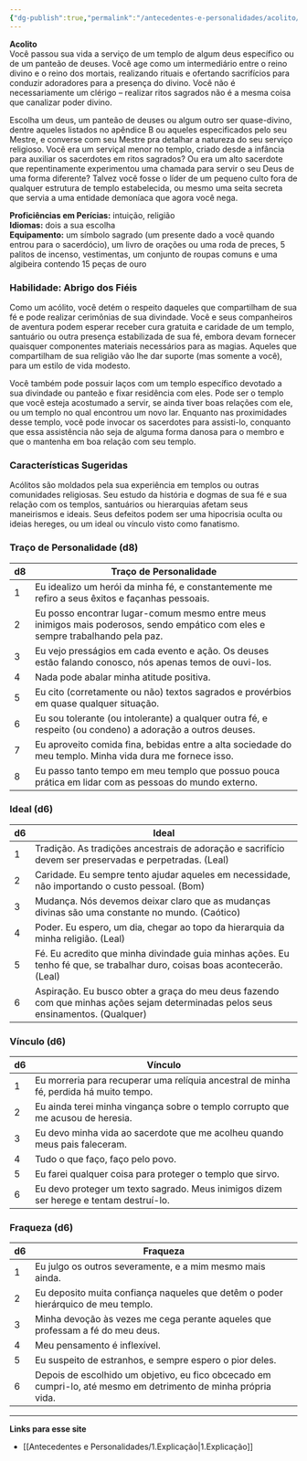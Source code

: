 ```yaml
---
{"dg-publish":true,"permalink":"/antecedentes-e-personalidades/acolito/","created":"2024-07-23T08:29:11.000-03:00"}
---
```


**Acolito**  
Você passou sua vida a serviço de um templo de algum deus específico ou de um panteão de deuses. Você age como um intermediário entre o reino divino e o reino dos mortais, realizando rituais e ofertando sacrifícios para conduzir adoradores para a presença do divino. Você não é necessariamente um clérigo – realizar ritos sagrados não é a mesma coisa que canalizar poder divino. 

Escolha um deus, um panteão de deuses ou algum outro ser quase-divino, dentre aqueles listados no apêndice B ou aqueles especificados pelo seu Mestre, e converse com seu Mestre pra detalhar a natureza do seu serviço religioso. Você era um serviçal menor no templo, criado desde a infância para auxiliar os sacerdotes em ritos sagrados? Ou era um alto sacerdote que repentinamente experimentou uma chamada para servir o seu Deus de uma forma diferente? Talvez você fosse o líder de um pequeno culto fora de qualquer estrutura de templo estabelecida, ou mesmo uma seita secreta que servia a uma entidade demoníaca que agora você nega.

**Proficiências em Perícias:** intuição, religião  
**Idiomas:** dois a sua escolha  
**Equipamento:** um símbolo sagrado (um presente dado a você quando entrou para o sacerdócio), um livro de orações ou uma roda de preces, 5 palitos de incenso, vestimentas, um conjunto de roupas comuns e uma algibeira contendo 15 peças de ouro

### Habilidade: Abrigo dos Fiéis
Como um acólito, você detém o respeito daqueles que compartilham de sua fé e pode realizar cerimônias de sua divindade. Você e seus companheiros de aventura podem esperar receber cura gratuita e caridade de um templo, santuário ou outra presença estabilizada de sua fé, embora devam fornecer quaisquer componentes materiais necessários para as magias. Aqueles que compartilham de sua religião vão lhe dar suporte (mas somente a você), para um estilo de vida modesto.

Você também pode possuir laços com um templo específico devotado a sua divindade ou panteão e fixar residência com eles. Pode ser o templo que você esteja acostumado a servir, se ainda tiver boas relações com ele, ou um templo no qual encontrou um novo lar. Enquanto nas proximidades desse templo, você pode invocar os sacerdotes para assisti-lo, conquanto que essa assistência não seja de alguma forma danosa para o membro e que o mantenha em boa relação com seu templo.

### Características Sugeridas
Acólitos são moldados pela sua experiência em templos ou outras comunidades religiosas. Seu estudo da história e dogmas de sua fé e sua relação com os templos, santuários ou hierarquias afetam seus maneirismos e ideais. Seus defeitos podem ser uma hipocrisia oculta ou ideias hereges, ou um ideal ou vínculo visto como fanatismo.

### Traço de Personalidade (d8)

| d8 | Traço de Personalidade |
|----|------------------------|
| 1  | Eu idealizo um herói da minha fé, e constantemente me refiro a seus êxitos e façanhas pessoais. |
| 2  | Eu posso encontrar lugar-comum mesmo entre meus inimigos mais poderosos, sendo empático com eles e sempre trabalhando pela paz. |
| 3  | Eu vejo presságios em cada evento e ação. Os deuses estão falando conosco, nós apenas temos de ouvi-los. |
| 4  | Nada pode abalar minha atitude positiva. |
| 5  | Eu cito (corretamente ou não) textos sagrados e provérbios em quase qualquer situação. |
| 6  | Eu sou tolerante (ou intolerante) a qualquer outra fé, e respeito (ou condeno) a adoração a outros deuses. |
| 7  | Eu aproveito comida fina, bebidas entre a alta sociedade do meu templo. Minha vida dura me fornece isso. |
| 8  | Eu passo tanto tempo em meu templo que possuo pouca prática em lidar com as pessoas do mundo externo. |

### Ideal (d6)

| d6 | Ideal |
|----|-------|
| 1  | Tradição. As tradições ancestrais de adoração e sacrifício devem ser preservadas e perpetradas. (Leal) |
| 2  | Caridade. Eu sempre tento ajudar aqueles em necessidade, não importando o custo pessoal. (Bom) |
| 3  | Mudança. Nós devemos deixar claro que as mudanças divinas são uma constante no mundo. (Caótico) |
| 4  | Poder. Eu espero, um dia, chegar ao topo da hierarquia da minha religião. (Leal) |
| 5  | Fé. Eu acredito que minha divindade guia minhas ações. Eu tenho fé que, se trabalhar duro, coisas boas acontecerão. (Leal) |
| 6  | Aspiração. Eu busco obter a graça do meu deus fazendo com que minhas ações sejam determinadas pelos seus ensinamentos. (Qualquer) |

### Vínculo (d6)

| d6 | Vínculo |
|----|--------|
| 1  | Eu morreria para recuperar uma relíquia ancestral de minha fé, perdida há muito tempo. |
| 2  | Eu ainda terei minha vingança sobre o templo corrupto que me acusou de heresia. |
| 3  | Eu devo minha vida ao sacerdote que me acolheu quando meus pais faleceram. |
| 4  | Tudo o que faço, faço pelo povo. |
| 5  | Eu farei qualquer coisa para proteger o templo que sirvo. |
| 6  | Eu devo proteger um texto sagrado. Meus inimigos dizem ser herege e tentam destruí-lo. |

### Fraqueza (d6)

| d6  | Fraqueza                                                                                                       |
| --- | -------------------------------------------------------------------------------------------------------------- |
| 1   | Eu julgo os outros severamente, e a mim mesmo mais ainda.                                                      |
| 2   | Eu deposito muita confiança naqueles que detêm o poder hierárquico de meu templo.                              |
| 3   | Minha devoção às vezes me cega perante aqueles que professam a fé do meu deus.                                 |
| 4   | Meu pensamento é inflexível.                                                                                   |
| 5   | Eu suspeito de estranhos, e sempre espero o pior deles.                                                        |
| 6   | Depois de escolhido um objetivo, eu fico obcecado em cumpri-lo, até mesmo em detrimento de minha própria vida. |
___
**Links para esse site**
- [[Antecedentes e Personalidades/1.Explicação\|1.Explicação]]